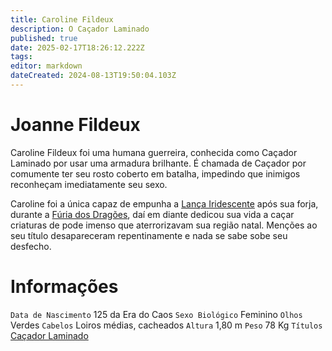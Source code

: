 ```yaml
---
title: Caroline Fildeux
description: O Caçador Laminado
published: true
date: 2025-02-17T18:26:12.222Z
tags: 
editor: markdown
dateCreated: 2024-08-13T19:50:04.103Z
---
```


# Joanne Fildeux
Caroline Fildeux foi uma humana guerreira, conhecida como Caçador Laminado por usar uma armadura brilhante. É chamada de Caçador por comumente ter seu rosto coberto em batalha, impedindo que inimigos reconheçam imediatamente seu sexo.

Caroline foi a única capaz de empunha a [Lança Iridescente](/itens/lanca-iridescente) após sua forja, durante a [Fúria dos Dragões](/lendas-e-eventos/furia-dos-dragoes), daí em diante dedicou sua vida a caçar criaturas de pode imenso que aterrorizavam sua região natal. Menções ao seu título desapareceram repentinamente e nada se sabe sobe seu desfecho.

# Informações
`Data de Nascimento` 125 da Era do Caos
`Sexo Biológico` Feminino
`Olhos` Verdes
`Cabelos` Loiros médias, cacheados
`Altura` 1,80 m
`Peso` 78 Kg
`Títulos` [Caçador Laminado](/lendas-e-eventos/caçador-laminado)